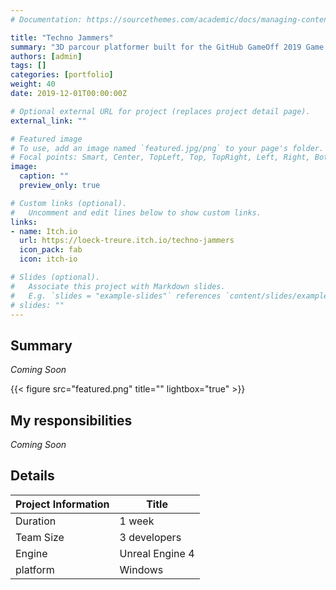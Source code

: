 ```yaml
---
# Documentation: https://sourcethemes.com/academic/docs/managing-content/

title: "Techno Jammers"
summary: "3D parcour platformer built for the GitHub GameOff 2019 Game Jam."
authors: [admin]
tags: []
categories: [portfolio]
weight: 40
date: 2019-12-01T00:00:00Z

# Optional external URL for project (replaces project detail page).
external_link: ""

# Featured image
# To use, add an image named `featured.jpg/png` to your page's folder.
# Focal points: Smart, Center, TopLeft, Top, TopRight, Left, Right, BottomLeft, Bottom, BottomRight.
image:
  caption: ""
  preview_only: true

# Custom links (optional).
#   Uncomment and edit lines below to show custom links.
links:
- name: Itch.io
  url: https://loeck-treure.itch.io/techno-jammers
  icon_pack: fab
  icon: itch-io

# Slides (optional).
#   Associate this project with Markdown slides.
#   E.g. `slides = "example-slides"` references `content/slides/example-slides.md`. Otherwise, set `slides = ""`.
# slides: ""
---
```

<!--# Documentation: https://sourcethemes.com/academic/docs/writing-markdown-latex/-->

## Summary

*Coming Soon*

  {{< figure src="featured.png" title="" lightbox="true" >}}

## My responsibilities

*Coming Soon*

<!--  ### Sub Header

Subsection.
-->
## Details

| Project Information            | Title           |
| ------------------------------ | --------------- |
| Duration                       | 1 week          |
| Team Size                      | 3 developers    |
| Engine                         | Unreal Engine 4 |
| platform                       | Windows         |